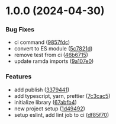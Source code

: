 # 1.0.0 (2024-04-30)


### Bug Fixes

* ci command ([9857fdc](https://github.com/haqq-network/app-store-scraper/commit/9857fdc99318519802df9060bd842ee84701d6d4))
* convert to ES module ([5c7821d](https://github.com/haqq-network/app-store-scraper/commit/5c7821dd113f8dd1e01fe141ea5230bcd09bfb69))
* remove test from ci ([46b6715](https://github.com/haqq-network/app-store-scraper/commit/46b671567d4c3e03e58ff37f0974dbd04b004bcf))
* update ramda imports ([9a107e0](https://github.com/haqq-network/app-store-scraper/commit/9a107e03892cad2dcf6b4223ae86a096b36ed45d))


### Features

* add publish ([3379441](https://github.com/haqq-network/app-store-scraper/commit/33794415ad6299f67b65a88a09b92e084a0a1215))
* add typescript, yarn, prettier ([7c3cac5](https://github.com/haqq-network/app-store-scraper/commit/7c3cac53bdd93cfd5428c003f1c2d32767ac8e45))
* initialize library ([67abfb4](https://github.com/haqq-network/app-store-scraper/commit/67abfb4344c93e8193c05c099d89962bd3b3fa57))
* new project setup ([1d49492](https://github.com/haqq-network/app-store-scraper/commit/1d494925c033aafe2da935e1eb986dd3d2ca2825))
* setup eslint, add lint job to ci ([df85f70](https://github.com/haqq-network/app-store-scraper/commit/df85f70e7934be003063702a426c0d450b5c8976))
